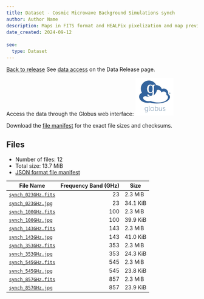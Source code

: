 ```yaml
---
title: Dataset - Cosmic Microwave Background Simulations synch
author: Author Name
description: Maps in FITS format and HEALPix pixelization and map preview in jpg format for the synch component
date_created: 2024-09-12

seo:
  type: Dataset
---
```


[Back to release](./index.html#datasets)
See [data access](./index.html#data-access) on the Data Release page.

Access the data through the Globus web interface: [![Download via Globus](images/globus-logo.png)](https://app.globus.org/file-manager?origin_id=89c4df52-17d0-44c8-b57f-4e029d2655ed&origin_path=%2F/datasets/%2Fsynch%2F)

Download the [file manifest](https://g-714806.c2d0f8.bd7c.data.globus.org//datasets//synch/manifest.json) for the exact file sizes and checksums.

## Files

- Number of files: 12
- Total size: 13.7 MiB
- [JSON format file manifest](https://g-714806.c2d0f8.bd7c.data.globus.org//datasets//synch/manifest.json)

|                                              File Name                                               | Frequency Band (GHz) |   Size   |
| ---------------------------------------------------------------------------------------------------- | -------------------: | -------- |
| [`synch_023GHz.fits`](https://g-714806.c2d0f8.bd7c.data.globus.org/datasets/synch/synch_023GHz.fits) |                   23 | 2.3 MiB  |
| [`synch_023GHz.jpg`](https://g-714806.c2d0f8.bd7c.data.globus.org/datasets/synch/synch_023GHz.jpg)   |                   23 | 34.1 KiB |
| [`synch_100GHz.fits`](https://g-714806.c2d0f8.bd7c.data.globus.org/datasets/synch/synch_100GHz.fits) |                  100 | 2.3 MiB  |
| [`synch_100GHz.jpg`](https://g-714806.c2d0f8.bd7c.data.globus.org/datasets/synch/synch_100GHz.jpg)   |                  100 | 39.9 KiB |
| [`synch_143GHz.fits`](https://g-714806.c2d0f8.bd7c.data.globus.org/datasets/synch/synch_143GHz.fits) |                  143 | 2.3 MiB  |
| [`synch_143GHz.jpg`](https://g-714806.c2d0f8.bd7c.data.globus.org/datasets/synch/synch_143GHz.jpg)   |                  143 | 41.0 KiB |
| [`synch_353GHz.fits`](https://g-714806.c2d0f8.bd7c.data.globus.org/datasets/synch/synch_353GHz.fits) |                  353 | 2.3 MiB  |
| [`synch_353GHz.jpg`](https://g-714806.c2d0f8.bd7c.data.globus.org/datasets/synch/synch_353GHz.jpg)   |                  353 | 24.3 KiB |
| [`synch_545GHz.fits`](https://g-714806.c2d0f8.bd7c.data.globus.org/datasets/synch/synch_545GHz.fits) |                  545 | 2.3 MiB  |
| [`synch_545GHz.jpg`](https://g-714806.c2d0f8.bd7c.data.globus.org/datasets/synch/synch_545GHz.jpg)   |                  545 | 23.8 KiB |
| [`synch_857GHz.fits`](https://g-714806.c2d0f8.bd7c.data.globus.org/datasets/synch/synch_857GHz.fits) |                  857 | 2.3 MiB  |
| [`synch_857GHz.jpg`](https://g-714806.c2d0f8.bd7c.data.globus.org/datasets/synch/synch_857GHz.jpg)   |                  857 | 23.9 KiB |
